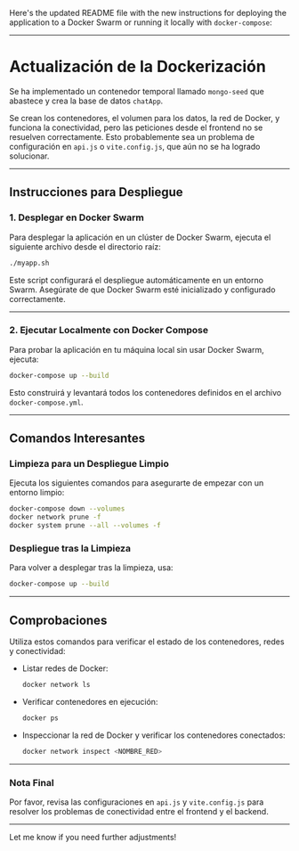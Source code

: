 Here's the updated README file with the new instructions for deploying the application to a Docker Swarm or running it locally with `docker-compose`:

* * *

Actualización de la Dockerización
=================================

Se ha implementado un contenedor temporal llamado `mongo-seed` que abastece y crea la base de datos `chatApp`.

Se crean los contenedores, el volumen para los datos, la red de Docker, y funciona la conectividad, pero las peticiones desde el frontend no se resuelven correctamente. Esto probablemente sea un problema de configuración en `api.js` o `vite.config.js`, que aún no se ha logrado solucionar.

* * *

Instrucciones para Despliegue
-----------------------------

### **1\. Desplegar en Docker Swarm**

Para desplegar la aplicación en un clúster de Docker Swarm, ejecuta el siguiente archivo desde el directorio raíz:

```bash
./myapp.sh
```

Este script configurará el despliegue automáticamente en un entorno Swarm. Asegúrate de que Docker Swarm esté inicializado y configurado correctamente.

* * *

### **2\. Ejecutar Localmente con Docker Compose**

Para probar la aplicación en tu máquina local sin usar Docker Swarm, ejecuta:

```bash
docker-compose up --build
```

Esto construirá y levantará todos los contenedores definidos en el archivo `docker-compose.yml`.

* * *

Comandos Interesantes
---------------------

### **Limpieza para un Despliegue Limpio**

Ejecuta los siguientes comandos para asegurarte de empezar con un entorno limpio:

```bash
docker-compose down --volumes
docker network prune -f
docker system prune --all --volumes -f
```

### **Despliegue tras la Limpieza**

Para volver a desplegar tras la limpieza, usa:

```bash
docker-compose up --build
```

* * *

Comprobaciones
--------------

Utiliza estos comandos para verificar el estado de los contenedores, redes y conectividad:

*   Listar redes de Docker:
    
    ```bash
    docker network ls
    ```
    
*   Verificar contenedores en ejecución:
    
    ```bash
    docker ps
    ```
    
*   Inspeccionar la red de Docker y verificar los contenedores conectados:
    
    ```bash
    docker network inspect <NOMBRE_RED>
    ```
    

* * *

### Nota Final

Por favor, revisa las configuraciones en `api.js` y `vite.config.js` para resolver los problemas de conectividad entre el frontend y el backend.

* * *

Let me know if you need further adjustments!
